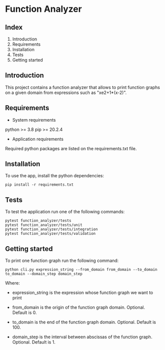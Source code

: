 # Function Analyzer

## Index

1. Introduction 
2. Requirements
3. Installation 
4. Tests
5. Getting started


## Introduction

This project contains a function analyzer that allows to print function graphs on a given domain from expressions such 
as "xe2+1*(x-2)".


## Requirements

* System requirements

python >= 3.8 
pip >= 20.2.4

* Application requirements

Required python packages are listed on the requirements.txt file.


## Installation

To use the app, install the python dependencies:

~~~
pip install -r requirements.txt
~~~


## Tests

To test the application run one of the following commands:

~~~~
pytest function_analyzer/tests
pytest function_analyzer/tests/unit
pytest function_analyzer/tests/integration
pytest function_analyzer/tests/validation
~~~~


## Getting started

To print one function graph run the following command:

~~~~
python cli.py expression_string --from_domain from_domain --to_domain to_domain --domain_step domain_step
~~~~

Where:

* expression_string is the expression whose function graph we want to print

* from_domain is the origin of the function graph domain. Optional. Default is 0.

* to_domain is the end of the function graph domain. Optional. Default is 100.

* domain_step is the interval between abscissas of the function graph. Optional. Default is 1.
